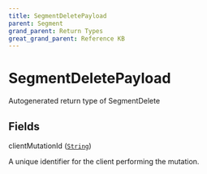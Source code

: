 ```yaml
---
title: SegmentDeletePayload
parent: Segment
grand_parent: Return Types
great_grand_parent: Reference KB
---
```


# SegmentDeletePayload

Autogenerated return type of SegmentDelete

## Fields

<div class="field-entry ">
  <span id="client_mutation_id" class="field-name anchored">clientMutationId (<code><a href="/docs/reference_kb/scalar/string">String</a></code>)</span>

  <div class="description-wrapper">
   <p>A unique identifier for the client performing the mutation.</p>

  </div>
</div>

